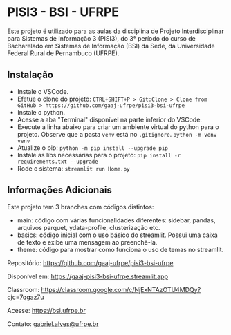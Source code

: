# PISI3 - BSI - UFRPE

Este projeto é utilizado para as aulas da disciplina de Projeto Interdisciplinar para Sistemas de Informação 3 (PISI3), do 3° período do curso de Bacharelado em Sistemas de Informação (BSI) da Sede, da Universidade Federal Rural de Pernambuco (UFRPE).

## Instalação

* Instale o VSCode.
* Efetue o clone do projeto: `CTRL+SHIFT+P > Git:Clone > Clone from GitHub > https://github.com/gaaj-ufrpe/pisi3-bsi-ufrpe`
* Instale o python.
* Acesse a aba "Terminal" disponível na parte inferior do VSCode.
* Execute a linha abaixo para criar um ambiente virtual do python para o projeto. Observe que a pasta `venv` está no `.gitignore`.
    `python -m venv venv`
* Atualize o pip:
    `python -m pip install --upgrade pip`  
* Instale as libs necessárias para o projeto:
    `pip install -r requirements.txt --upgrade`
* Rode o sistema:
    `streamlit run Home.py`

## Informações Adicionais

Este projeto tem 3 branches com códigos distintos:

* main: código com várias funcionalidades diferentes: sidebar, pandas, arquivos parquet, ydata-profile, clusterização etc.
* basics: código inicial com o uso básico do streamlit. Possui uma caixa de texto e exibe uma mensagem ao preenchê-la.
* theme: código para mostrar como funciona o uso de temas no streamlit.

Repositório: <https://github.com/gaaj-ufrpe/pisi3-bsi-ufrpe>

Disponível em: <https://gaaj-pisi3-bsi-ufrpe.streamlit.app>

Classroom: <https://classroom.google.com/c/NjExNTAzOTU4MDQy?cjc=7qgaz7u>

Acesse: <https://bsi.ufrpe.br>

Contato: <gabriel.alves@ufrpe.br>
